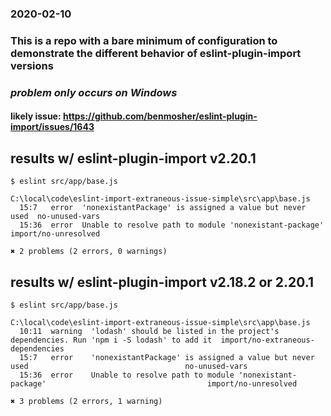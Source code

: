 ### 2020-02-10 ###
### This is a repo with a bare minimum of configuration to demonstrate the different behavior of eslint-plugin-import versions
### *problem only occurs on Windows* ###
#### likely issue: https://github.com/benmosher/eslint-plugin-import/issues/1643 ####

## results w/ eslint-plugin-import v2.20.1
```
$ eslint src/app/base.js

C:\local\code\eslint-import-extraneous-issue-simple\src\app\base.js
  15:7   error  'nonexistantPackage' is assigned a value but never used  no-unused-vars
  15:36  error  Unable to resolve path to module 'nonexistant-package'   import/no-unresolved

✖ 2 problems (2 errors, 0 warnings)
```

## results w/ eslint-plugin-import v2.18.2 or 2.20.1
```
$ eslint src/app/base.js

C:\local\code\eslint-import-extraneous-issue-simple\src\app\base.js
  10:11  warning  'lodash' should be listed in the project's dependencies. Run 'npm i -S lodash' to add it  import/no-extraneous-dependencies
  15:7   error    'nonexistantPackage' is assigned a value but never used                                   no-unused-vars
  15:36  error    Unable to resolve path to module 'nonexistant-package'                                    import/no-unresolved

✖ 3 problems (2 errors, 1 warning)
```